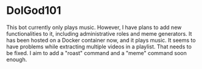 # DolGod101
This bot currently only plays music. However, I have plans to add new functionalities to it, including administrative roles and meme generators.
It has been hosted on a Docker container now, and it plays music. It seems to have problems while extracting multiple videos in a playlist. That needs to be fixed.
I aim to add a "roast" command and a "meme" command soon enough.
